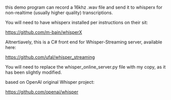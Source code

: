 
this demo program can record a 16khz .wav file and send it to whisperx for non-realtime (usually higher quality) transcriptions.

You will need to have whisperx installed per instructions on their sit:

https://github.com/m-bain/whisperX

Altnertiavely, this is a C# front end for Whisper-Streaming server, available here:

https://github.com/ufal/whisper_streaming

You will need to replace the whisper_online_server.py file with my copy, as it has been slightly modified.

based on OpenAI original Whisper project:

https://github.com/openai/whisper

